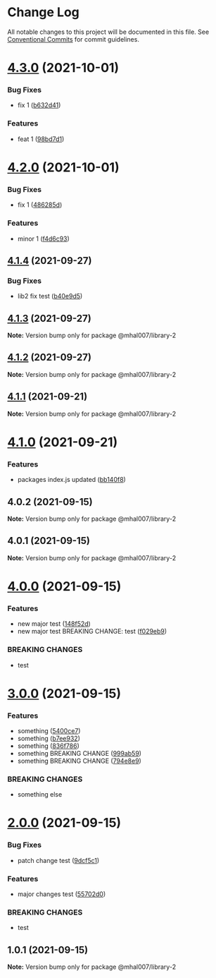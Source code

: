 # Change Log

All notable changes to this project will be documented in this file.
See [Conventional Commits](https://conventionalcommits.org) for commit guidelines.

# [4.3.0](https://github.com/mhal007/lerna-publish-test/compare/@mhal007/library-2@4.2.0...@mhal007/library-2@4.3.0) (2021-10-01)


### Bug Fixes

* fix 1 ([b632d41](https://github.com/mhal007/lerna-publish-test/commit/b632d41533ef0244ff9849f2187dda0c65940651))


### Features

* feat 1 ([98bd7d1](https://github.com/mhal007/lerna-publish-test/commit/98bd7d1f8eab0f9bf0a02b0a12e5c8d54bdd1a5b))





# [4.2.0](https://github.com/mhal007/lerna-publish-test/compare/@mhal007/library-2@4.1.4...@mhal007/library-2@4.2.0) (2021-10-01)


### Bug Fixes

* fix 1 ([486285d](https://github.com/mhal007/lerna-publish-test/commit/486285d8552dd42fc1be167dbbcbbbe8d33cc593))


### Features

* minor 1 ([f4d6c93](https://github.com/mhal007/lerna-publish-test/commit/f4d6c93388d53ee72040a36193bbd355fd906e43))





## [4.1.4](https://github.com/mhal007/lerna-publish-test/compare/@mhal007/library-2@4.1.3...@mhal007/library-2@4.1.4) (2021-09-27)


### Bug Fixes

* lib2 fix test ([b40e9d5](https://github.com/mhal007/lerna-publish-test/commit/b40e9d5073fe11a6abe68503f5c12b57e3568b4e))





## [4.1.3](https://github.com/mhal007/lerna-publish-test/compare/@mhal007/library-2@4.1.2...@mhal007/library-2@4.1.3) (2021-09-27)

**Note:** Version bump only for package @mhal007/library-2





## [4.1.2](https://github.com/mhal007/lerna-publish-test/compare/@mhal007/library-2@4.1.1...@mhal007/library-2@4.1.2) (2021-09-27)

**Note:** Version bump only for package @mhal007/library-2





## [4.1.1](https://github.com/mhal007/lerna-publish-test/compare/@mhal007/library-2@4.1.0...@mhal007/library-2@4.1.1) (2021-09-21)

**Note:** Version bump only for package @mhal007/library-2





# [4.1.0](https://github.com/mhal007/lerna-publish-test/compare/@mhal007/library-2@4.0.2...@mhal007/library-2@4.1.0) (2021-09-21)


### Features

* packages index.js updated ([bb140f8](https://github.com/mhal007/lerna-publish-test/commit/bb140f8cb520117599bb94bf04c2bee54f9ac450))





## 4.0.2 (2021-09-15)

**Note:** Version bump only for package @mhal007/library-2





## 4.0.1 (2021-09-15)

**Note:** Version bump only for package @mhal007/library-2





# [4.0.0](https://github.com/mhal007/lerna-publish-test/compare/@mhal007/library-2@3.0.0...@mhal007/library-2@4.0.0) (2021-09-15)


### Features

* new major test ([148f52d](https://github.com/mhal007/lerna-publish-test/commit/148f52d6e1e25f8e6f7b8de3d8664c38088f686c))
* new major test BREAKING CHANGE: test ([f029eb9](https://github.com/mhal007/lerna-publish-test/commit/f029eb9d3cc83093aae77ee8521d57b52ff37dbf))


### BREAKING CHANGES

* test





# [3.0.0](https://github.com/mhal007/lerna-publish-test/compare/@mhal007/library-2@2.0.0...@mhal007/library-2@3.0.0) (2021-09-15)


### Features

* something ([5400ce7](https://github.com/mhal007/lerna-publish-test/commit/5400ce77335b993628ae52f8ef625206ea969a6c))
* something ([b7ee932](https://github.com/mhal007/lerna-publish-test/commit/b7ee93202702e292c9b8754c236fe73009c87ea8))
* something ([836f786](https://github.com/mhal007/lerna-publish-test/commit/836f7865b2d71e1f0154ae7db42d19bb990833f6))
* something BREAKING CHANGE ([999ab59](https://github.com/mhal007/lerna-publish-test/commit/999ab59cef05b04f5f33b744b0b4f366d50f3b3e))
* something BREAKING CHANGE ([794e8e9](https://github.com/mhal007/lerna-publish-test/commit/794e8e9ca453e146fe22103ec89346587e7b642b))


### BREAKING CHANGES

* something else





# [2.0.0](https://github.com/mhal007/lerna-publish-test/compare/@mhal007/library-2@1.0.1...@mhal007/library-2@2.0.0) (2021-09-15)


### Bug Fixes

* patch change test ([9dcf5c1](https://github.com/mhal007/lerna-publish-test/commit/9dcf5c1bd778409a75c23cf02199e75f26d43066))


### Features

* major changes test ([55702d0](https://github.com/mhal007/lerna-publish-test/commit/55702d0f2e2fb43a6e6cbb923b685eb322f7608d))


### BREAKING CHANGES

* test





## 1.0.1 (2021-09-15)

**Note:** Version bump only for package @mhal007/library-2
